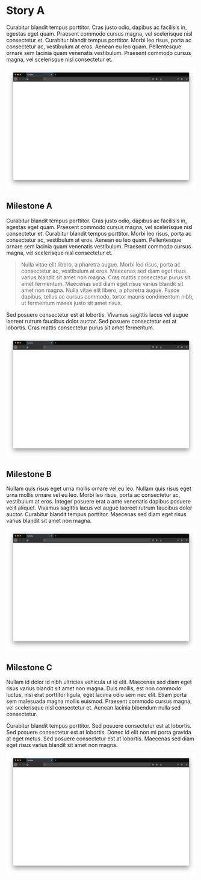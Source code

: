 # Story A
Curabitur blandit tempus porttitor. Cras justo odio, dapibus ac facilisis in, egestas eget quam. Praesent commodo cursus magna, vel scelerisque nisl consectetur et. Curabitur blandit tempus porttitor. Morbi leo risus, porta ac consectetur ac, vestibulum at eros. Aenean eu leo quam. Pellentesque ornare sem lacinia quam venenatis vestibulum. Praesent commodo cursus magna, vel scelerisque nisl consectetur et.

![Template](../assets/template.png)


## Milestone A
Curabitur blandit tempus porttitor. Cras justo odio, dapibus ac facilisis in, egestas eget quam. Praesent commodo cursus magna, vel scelerisque nisl consectetur et. Curabitur blandit tempus porttitor. Morbi leo risus, porta ac consectetur ac, vestibulum at eros. Aenean eu leo quam. Pellentesque ornare sem lacinia quam venenatis vestibulum. Praesent commodo cursus magna, vel scelerisque nisl consectetur et.

> Nulla vitae elit libero, a pharetra augue. Morbi leo risus, porta ac consectetur ac, vestibulum at eros. Maecenas sed diam eget risus varius blandit sit amet non magna. Cras mattis consectetur purus sit amet fermentum. Maecenas sed diam eget risus varius blandit sit amet non magna. Nulla vitae elit libero, a pharetra augue. Fusce dapibus, tellus ac cursus commodo, tortor mauris condimentum nibh, ut fermentum massa justo sit amet risus.

Sed posuere consectetur est at lobortis. Vivamus sagittis lacus vel augue laoreet rutrum faucibus dolor auctor. Sed posuere consectetur est at lobortis. Cras mattis consectetur purus sit amet fermentum.

![Template](../assets/template.png)


## Milestone B
Nullam quis risus eget urna mollis ornare vel eu leo. Nullam quis risus eget urna mollis ornare vel eu leo. Morbi leo risus, porta ac consectetur ac, vestibulum at eros. Integer posuere erat a ante venenatis dapibus posuere velit aliquet. Vivamus sagittis lacus vel augue laoreet rutrum faucibus dolor auctor. Curabitur blandit tempus porttitor. Maecenas sed diam eget risus varius blandit sit amet non magna.

![Template](../assets/template.png)


## Milestone C
Nullam id dolor id nibh ultricies vehicula ut id elit. Maecenas sed diam eget risus varius blandit sit amet non magna. Duis mollis, est non commodo luctus, nisi erat porttitor ligula, eget lacinia odio sem nec elit. Etiam porta sem malesuada magna mollis euismod. Praesent commodo cursus magna, vel scelerisque nisl consectetur et. Aenean lacinia bibendum nulla sed consectetur.

Curabitur blandit tempus porttitor. Sed posuere consectetur est at lobortis. Sed posuere consectetur est at lobortis. Donec id elit non mi porta gravida at eget metus. Sed posuere consectetur est at lobortis. Maecenas sed diam eget risus varius blandit sit amet non magna.

![Template](../assets/template.png)
